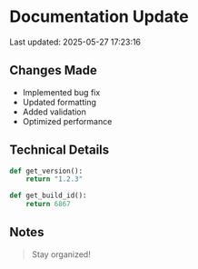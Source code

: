 # Documentation Update

Last updated: 2025-05-27 17:23:16

## Changes Made
- Implemented bug fix
- Updated formatting
- Added validation
- Optimized performance

## Technical Details
```python
def get_version():
    return "1.2.3"

def get_build_id():
    return 6867
```

## Notes
> Stay organized!
